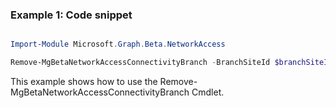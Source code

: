### Example 1: Code snippet

```powershell

Import-Module Microsoft.Graph.Beta.NetworkAccess

Remove-MgBetaNetworkAccessConnectivityBranch -BranchSiteId $branchSiteId

```
This example shows how to use the Remove-MgBetaNetworkAccessConnectivityBranch Cmdlet.


